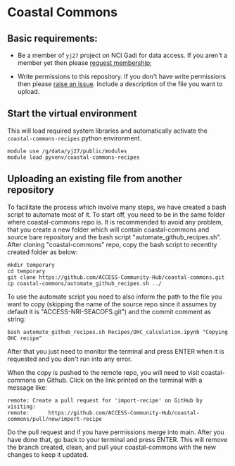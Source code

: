 # Coastal Commons

## Basic requirements:

- Be a member of `yj27` project on NCI Gadi for data access. If you aren't a member yet then please [request membership](https://my.nci.org.au/mancini/project/yj27); 

- Write permissions to this repository. If you don't have write permissions then please [raise an issue](https://github.com/ACCESS-Community-Hub/coastal-commons/issues/new). Include a description of the file you want to upload.

## Start the virtual environment
This will load required system libraries and automatically activate the `coastal-commons-recipes` python environment.

````
module use /g/data/yj27/public/modules 
module load pyvenv/coastal-commons-recipes
````

## Uploading an existing file from another repository

To facilitate the process which involve many steps, we have created a bash script to automate most of it. To start off, you need to be in the same folder where coastal-commons repo is. It is recommended to avoid any problem, that you create a new folder which will contain coastal-commons and source bare repository and the bash script "automate_github_recipes.sh". After cloning "coastal-commons" repo, copy the bash script to recentlty created folder as below:

```
mkdir temporary
cd temporary
git clone https://github.com/ACCESS-Community-Hub/coastal-commons.git
cp coastal-commons/automate_github_recipes.sh ../
```

To use the automate script you need to also inform the path to the file you want to copy (skipping the name of the source repo since it assumes by default it is "ACCESS-NRI-SEACOFS.git") and the commit comment as string:

```
bash automate_github_recipes.sh Recipes/OHC_calculation.ipynb "Copying OHC recipe"
```

After that you just need to monitor the terminal and press ENTER when it is requested and you don't run into any error.

When the copy is pushed to the remote repo, you will need to visit coastal-commons on Github. Click on the link printed on the terminal with a message like:

```
remote: Create a pull request for 'import-recipe' on GitHub by visiting:
remote:      https://github.com/ACCESS-Community-Hub/coastal-commons/pull/new/import-recipe
```

Do the pull request and if you have permissions merge into main. After you have done that, go back to your terminal and press ENTER. This will remove the branch created, clean, and pull your coastal-commons with the new changes to keep it updated.



<!-- #### Download the repository from which your file is coming from.  -->
<!-- For this example we are using ACCESS-NRI-SEACOFS but you can swap the url and repository name to any GitHub repository. Make sure you clone it as "bare", so you have only the metadata which contains the history. You won't have the tree structure as a normal repo.

```
cd ~/code
git clone --bare https://github.com/UNSW-oceanography/ACCESS-NRI-SEACOFS.git
cd ACCESS-NRI-SEACOFS/
```
#### Run script to isolate only your file. 
Note that for this example, the file here is called “README.md”. You will need to change this to the relative path (references from the top directory) and name of the file you want to upload

```
git filter-repo --path README.md --path-rename README.md:README.md
```
#### Import the preexisting coastal commons file and push back to GitHub
```
git remote add repo-b https://github.com/ACCESS-Community-Hub/coastal-commons.git
git pull --rebase https://github.com/ACCESS-Community-Hub/coastal-commons.git
git checkout -b import-new-file
git push repo-b import-new-file
```
You will need to navigate to the import-new-file branch on githib and create a pull request into main – describing the new files and its usage -->
